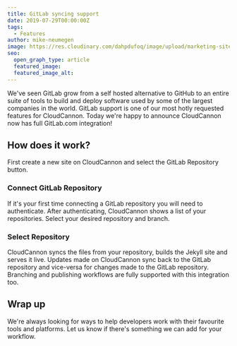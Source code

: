 ```yaml
---
title: GitLab syncing support
date: 2019-07-29T00:00:00Z
tags:
  - Features
author: mike-neumegen
image: https://res.cloudinary.com/dahpdufoq/image/upload/marketing-site/blog/uploads/israel-palacio-imcukz72ous-unsplash.jpg
seo:
  open_graph_type: article
  featured_image:
  featured_image_alt:
---
```


We've seen GitLab grow from a self hosted alternative to GitHub to an entire suite of tools to build and deploy software used by some of the largest companies in the world. GitLab support is one of our most hotly requested features for CloudCannon. Today we're happy to announce CloudCannon now has full GitLab.com integration\!

## How does it work?

First create a new site on CloudCannon and select the GitLab Repository button.

### Connect GitLab Repository

If it's your first time connecting a GitLab repository you will need to authenticate. After authenticating, CloudCannon shows a list of your repositories. Select your desired repository and branch.

### Select Repository

CloudCannon syncs the files from your repository, builds the Jekyll site and serves it live. Updates made on CloudCannon sync back to the GitLab repository and vice-versa for changes made to the GitLab repository. Branching and publishing workflows are fully supported with this integration too.

## Wrap up

We're always looking for ways to help developers work with their favourite tools and platforms. Let us know if there's something we can add for your workflow.